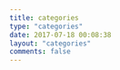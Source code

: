 ```yaml
---
title: categories
type: "categories"
date: 2017-07-18 00:08:38
layout: "categories"
comments: false
---
```

